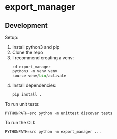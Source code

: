 # export\_manager

## Development

Setup:

1. Install python3 and pip
2. Clone the repo
3. I recommend creating a venv:
    ```python
    cd export_manager
    python3 -m venv venv
    source venv/bin/activate
    ```
4. Install dependencies:
    ```python
   pip install .
    ```

To run unit tests:

```python
PYTHONPATH=src python -m unittest discover tests
```

To run the CLI:

```python
PYTHONPATH=src python -m export_manager ...
```
